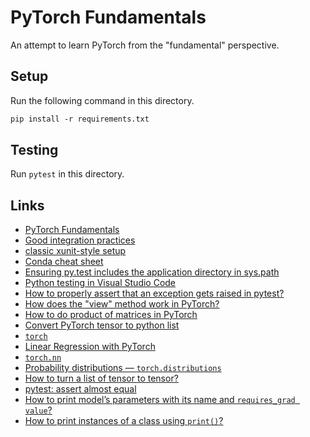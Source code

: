 # PyTorch Fundamentals

An attempt to learn PyTorch from the "fundamental" perspective.

## Setup

Run the following command in this directory.

```ps
pip install -r requirements.txt
```

## Testing

Run `pytest` in this directory.

## Links

- [PyTorch Fundamentals](https://towardsdatascience.com/pytorch-fundamentals-50af6121d4a3)
- [Good integration practices](https://docs.pytest.org/en/latest/goodpractices.html)
- [classic xunit-style setup](https://docs.pytest.org/en/latest/xunit_setup.html)
- [Conda cheat sheet](https://docs.conda.io/projects/conda/en/4.6.0/_downloads/52a95608c49671267e40c689e0bc00ca/conda-cheatsheet.pdf)
- [Ensuring py.test includes the application directory in sys.path](https://stackoverflow.com/a/20972950)
- [Python testing in Visual Studio Code](https://code.visualstudio.com/docs/python/testing)
- [How to properly assert that an exception gets raised in pytest?](https://stackoverflow.com/a/29855337)
- [How does the "view" method work in PyTorch?](https://stackoverflow.com/a/48650355)
- [How to do product of matrices in PyTorch](https://stackoverflow.com/a/44525687)
- [Convert PyTorch tensor to python list](https://stackoverflow.com/a/53903817)
- [`torch`](https://pytorch.org/docs/stable/torch.html)
- [Linear Regression with PyTorch](https://towardsdatascience.com/linear-regression-with-pytorch-eb6dedead817)
- [`torch.nn`](https://pytorch.org/docs/stable/nn.html)
- [Probability distributions &mdash; `torch.distributions`](https://pytorch.org/docs/stable/distributions.html)
- [How to turn a list of tensor to tensor?](https://discuss.pytorch.org/t/how-to-turn-a-list-of-tensor-to-tensor/8868/)
- [pytest: assert almost equal](https://stackoverflow.com/a/39623614)
- [How to print model’s parameters with its name and `requires_grad value`?](https://discuss.pytorch.org/t/how-to-print-models-parameters-with-its-name-and-requires-grad-value/10778)
- [How to print instances of a class using `print()`?](https://stackoverflow.com/a/1535336)
